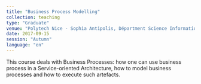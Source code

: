 ```yaml
---
title: "Business Process Modelling"
collection: teaching
type: "Graduate"
venue: "Polytech Nice - Sophia Antipolis, Départment Science Informatique"
date: 2017-09-15
session: "Autumn"
language: "en"
---
```


This course deals with Business Processes: how one can use business process in a Service-oriented Architecture, how to model business processes and how to execute such artefacts.
